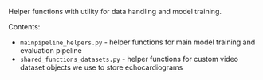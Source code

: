 Helper functions with utility for data handling and model training.

Contents:
* `mainpipeline_helpers.py` - helper functions for main model training and evaluation pipeline
* `shared_functions_datasets.py` - helper functions for custom video dataset objects we use to store echocardiograms
